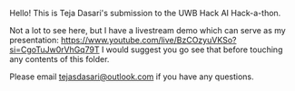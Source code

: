 Hello! This is Teja Dasari's submission to the UWB Hack AI Hack-a-thon.

Not a lot to see here, but I have a livestream demo which can serve as my presentation: https://www.youtube.com/live/BzCOzyuVKSo?si=CgoTuJw0rVhGq79T
I would suggest you go see that before touching any contents of this folder.

Please email tejasdasari@outlook.com if you have any questions.
